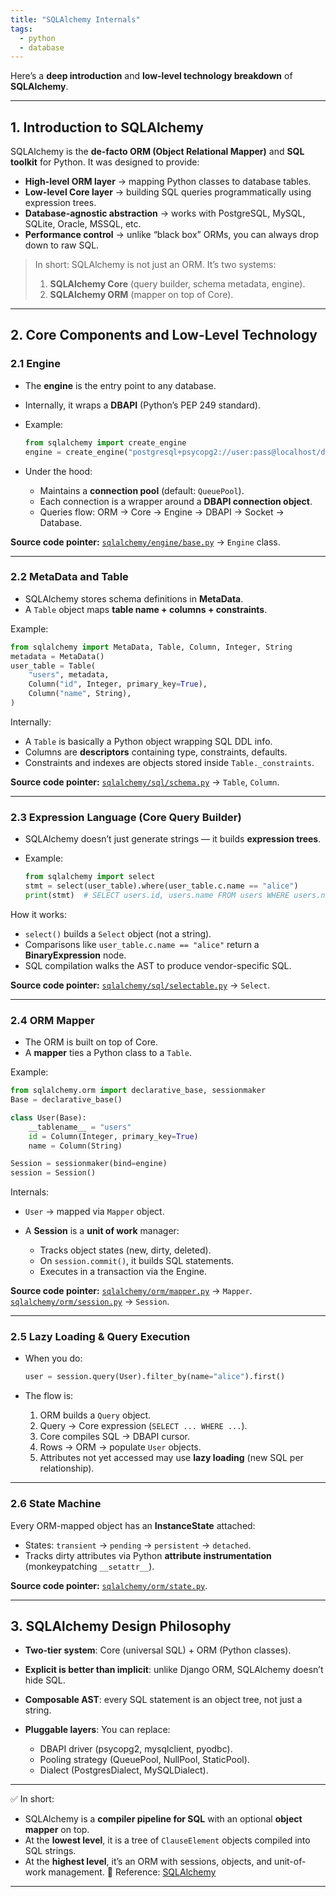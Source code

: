 ```yaml
---
title: "SQLAlchemy Internals"
tags:
  - python
  - database
---
```


Here’s a **deep introduction** and **low-level technology breakdown** of **SQLAlchemy**.

---

## 1. Introduction to SQLAlchemy

SQLAlchemy is the **de-facto ORM (Object Relational Mapper)** and **SQL toolkit** for Python.
It was designed to provide:

* **High-level ORM layer** → mapping Python classes to database tables.
* **Low-level Core layer** → building SQL queries programmatically using expression trees.
* **Database-agnostic abstraction** → works with PostgreSQL, MySQL, SQLite, Oracle, MSSQL, etc.
* **Performance control** → unlike “black box” ORMs, you can always drop down to raw SQL.

> In short: SQLAlchemy is not just an ORM. It’s two systems:
>
> 1. **SQLAlchemy Core** (query builder, schema metadata, engine).
> 2. **SQLAlchemy ORM** (mapper on top of Core).

---

## 2. Core Components and Low-Level Technology

### 2.1 Engine

* The **engine** is the entry point to any database.
* Internally, it wraps a **DBAPI** (Python’s PEP 249 standard).
* Example:

  ```python
  from sqlalchemy import create_engine
  engine = create_engine("postgresql+psycopg2://user:pass@localhost/db")
  ```
* Under the hood:

  * Maintains a **connection pool** (default: `QueuePool`).
  * Each connection is a wrapper around a **DBAPI connection object**.
  * Queries flow: ORM → Core → Engine → DBAPI → Socket → Database.

**Source code pointer:** [`sqlalchemy/engine/base.py`](https://github.com/sqlalchemy/sqlalchemy/blob/main/lib/sqlalchemy/engine/base.py) → `Engine` class.

---

### 2.2 MetaData and Table

* SQLAlchemy stores schema definitions in **MetaData**.
* A `Table` object maps **table name + columns + constraints**.

Example:

```python
from sqlalchemy import MetaData, Table, Column, Integer, String
metadata = MetaData()
user_table = Table(
    "users", metadata,
    Column("id", Integer, primary_key=True),
    Column("name", String),
)
```

Internally:

* A `Table` is basically a Python object wrapping SQL DDL info.
* Columns are **descriptors** containing type, constraints, defaults.
* Constraints and indexes are objects stored inside `Table._constraints`.

**Source code pointer:** [`sqlalchemy/sql/schema.py`](https://github.com/sqlalchemy/sqlalchemy/blob/main/lib/sqlalchemy/sql/schema.py) → `Table`, `Column`.

---

### 2.3 Expression Language (Core Query Builder)

* SQLAlchemy doesn’t just generate strings — it builds **expression trees**.
* Example:

  ```python
  from sqlalchemy import select
  stmt = select(user_table).where(user_table.c.name == "alice")
  print(stmt)  # SELECT users.id, users.name FROM users WHERE users.name = :name_1
  ```

How it works:

* `select()` builds a `Select` object (not a string).
* Comparisons like `user_table.c.name == "alice"` return a **BinaryExpression** node.
* SQL compilation walks the AST to produce vendor-specific SQL.

**Source code pointer:** [`sqlalchemy/sql/selectable.py`](https://github.com/sqlalchemy/sqlalchemy/blob/main/lib/sqlalchemy/sql/selectable.py) → `Select`.

---

### 2.4 ORM Mapper

* The ORM is built on top of Core.
* A **mapper** ties a Python class to a `Table`.

Example:

```python
from sqlalchemy.orm import declarative_base, sessionmaker
Base = declarative_base()

class User(Base):
    __tablename__ = "users"
    id = Column(Integer, primary_key=True)
    name = Column(String)

Session = sessionmaker(bind=engine)
session = Session()
```

Internals:

* `User` → mapped via `Mapper` object.
* A **Session** is a **unit of work** manager:

  * Tracks object states (new, dirty, deleted).
  * On `session.commit()`, it builds SQL statements.
  * Executes in a transaction via the Engine.

**Source code pointer:**
[`sqlalchemy/orm/mapper.py`](https://github.com/sqlalchemy/sqlalchemy/blob/main/lib/sqlalchemy/orm/mapper.py) → `Mapper`.
[`sqlalchemy/orm/session.py`](https://github.com/sqlalchemy/sqlalchemy/blob/main/lib/sqlalchemy/orm/session.py) → `Session`.

---

### 2.5 Lazy Loading & Query Execution

* When you do:

  ```python
  user = session.query(User).filter_by(name="alice").first()
  ```
* The flow is:

  1. ORM builds a `Query` object.
  2. Query → Core expression (`SELECT ... WHERE ...`).
  3. Core compiles SQL → DBAPI cursor.
  4. Rows → ORM → populate `User` objects.
  5. Attributes not yet accessed may use **lazy loading** (new SQL per relationship).

---

### 2.6 State Machine

Every ORM-mapped object has an **InstanceState** attached:

* States: `transient` → `pending` → `persistent` → `detached`.
* Tracks dirty attributes via Python **attribute instrumentation** (monkeypatching `__setattr__`).

**Source code pointer:** [`sqlalchemy/orm/state.py`](https://github.com/sqlalchemy/sqlalchemy/blob/main/lib/sqlalchemy/orm/state.py).

---

## 3. SQLAlchemy Design Philosophy

* **Two-tier system**: Core (universal SQL) + ORM (Python classes).
* **Explicit is better than implicit**: unlike Django ORM, SQLAlchemy doesn’t hide SQL.
* **Composable AST**: every SQL statement is an object tree, not just a string.
* **Pluggable layers**: You can replace:

  * DBAPI driver (psycopg2, mysqlclient, pyodbc).
  * Pooling strategy (QueuePool, NullPool, StaticPool).
  * Dialect (PostgresDialect, MySQLDialect).

---

✅ In short:

* SQLAlchemy is a **compiler pipeline for SQL** with an optional **object mapper** on top.
* At the **lowest level**, it is a tree of `ClauseElement` objects compiled into SQL strings.
* At the **highest level**, it’s an ORM with sessions, objects, and unit-of-work management.
📖 Reference: [SQLAlchemy](https://aosabook.org/en/v2/sqlalchemy.html)

---
